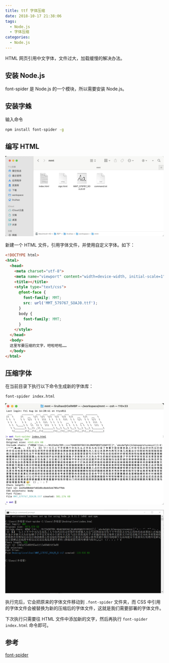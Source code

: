 ```yaml
---
title: ttf 字体压缩
date: 2018-10-17 21:38:06
tags:
  - Node.js
  - 字体压缩
categories:
  - Node.js
---
```


HTML 网页引用中文字体，文件过大，加载缓慢的解决办法。

<!--more-->

## 安装 Node.js

font-spider 是 Node.js 的一个模块，所以需要安装 Node.js。

## 安装字蛛

输入命令

```bash
npm install font-spider -g
```

## 编写 HTML

![文件结构](images/24_1723796848.webp)

新建一个 HTML 文件，引用字体文件，并使用自定义字体。如下：

```html
<!DOCTYPE html>
<html>
  <head>
    <meta charset="utf-8">
    <meta name="viewport" content="width=device-width, initial-scale=1">
    <title></title>
    <style type="text/css">
      @font-face {
        font-family: MMT;
        src: url('MMT_579767_SOAJ0.ttf');
      }
      body {
        font-family: MMT;
      }
    </style>
  </head>
  <body>
  这里写要压缩的文字，吧啦吧啦……
  </body>
</html>
```

## 压缩字体

在当前目录下执行以下命令生成新的字体库：

```bash
font-spider index.html
```

![执行结果（Mac）](images/24_1723797191.webp "更新这篇文章时在 Mac 下执行的结果")

![执行结果（Windows）](images/result.webp "写这篇文章时最开始在 Windows 下执行的结果")

执行完后，它会把原来的字体文件移动到 `.font-spider` 文件夹，而 CSS 中引用的字体文件会被替换为新的压缩后的字体文件，这就是我们需要部署的字体文件。

下次执行只需要往 HTML 文件中添加新的文字，然后再执行 `font-spider index.html` 命令即可。

## 参考

[font-spider](https://github.com/aui/font-spider)

